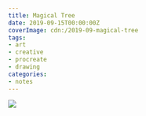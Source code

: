 ```yaml
---
title: Magical Tree
date: 2019-09-15T00:00:00Z
coverImage: cdn:/2019-09-magical-tree
tags:
- art
- creative
- procreate
- drawing
categories:
- notes
---
```


![](cdn:/2019-09-magical-tree?class=fw)
